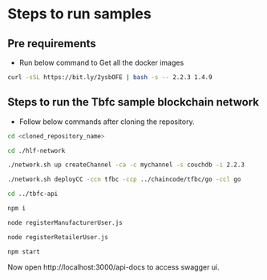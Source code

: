 # Steps to run samples

## Pre requirements

- Run below command to Get all the docker images
```bash
curl -sSL https://bit.ly/2ysbOFE | bash -s -- 2.2.3 1.4.9
```

## Steps to run the Tbfc sample blockchain network

- Follow below commands after cloning the repository.

```bash
cd <cloned_repository_name>

cd ./hlf-network

./network.sh up createChannel -ca -c mychannel -s couchdb -i 2.2.3

./network.sh deployCC -ccn tfbc -ccp ../chaincode/tfbc/go -ccl go

cd ../tbfc-api

npm i

node registerManufacturerUser.js

node registerRetailerUser.js

npm start

```

Now open http://localhost:3000/api-docs to access swagger ui.



